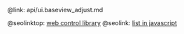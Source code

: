 @link: api/ui.baseview_adjust.md

@seolinktop: [web control library](https://webix.com)
@seolink: [list in javascript](https://webix.com/widget/list/)